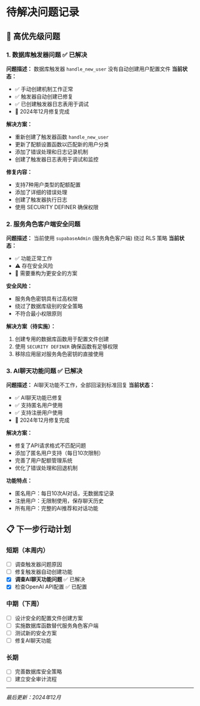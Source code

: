 # 待解决问题记录

## 🔴 高优先级问题

### 1. 数据库触发器问题 ✅ 已解决
**问题描述：** 数据库触发器 `handle_new_user` 没有自动创建用户配置文件
**当前状态：** 
- ✅ 手动创建机制工作正常
- ✅ 触发器自动创建已修复
- ✅ 已创建触发器日志表用于调试
- 📅 2024年12月修复完成

**解决方案：**
- 重新创建了触发器函数 `handle_new_user`
- 更新了配额设置函数以匹配新的用户分类
- 添加了错误处理和日志记录机制
- 创建了触发器日志表用于调试和监控

**修复内容：**
- 支持7种用户类型的配额配置
- 添加了详细的错误处理
- 创建了触发器执行日志
- 使用 SECURITY DEFINER 确保权限

### 2. 服务角色客户端安全问题
**问题描述：** 当前使用 `supabaseAdmin` (服务角色客户端) 绕过 RLS 策略
**当前状态：**
- ✅ 功能正常工作
- ⚠️ 存在安全风险
- 📝 需要重构为更安全的方案

**安全风险：**
- 服务角色密钥具有过高权限
- 绕过了数据库级别的安全策略
- 不符合最小权限原则

**解决方案（待实施）：**
1. 创建专用的数据库函数用于配置文件创建
2. 使用 `SECURITY DEFINER` 确保函数有足够权限
3. 移除应用层对服务角色密钥的直接使用

### 3. AI聊天功能问题 ✅ 已解决
**问题描述：** AI聊天功能不工作，全部回滚到标准回复
**当前状态：**
- ✅ AI聊天功能已修复
- ✅ 支持匿名用户使用
- ✅ 支持注册用户使用
- 📅 2024年12月修复完成

**解决方案：**
- 修复了API请求格式不匹配问题
- 添加了匿名用户支持（每日10次限制）
- 完善了用户配额管理系统
- 优化了错误处理和回退机制

**功能特点：**
- 匿名用户：每日10次AI对话，无数据库记录
- 注册用户：无限制使用，保存聊天历史
- 所有用户：完整的AI推荐和对话功能

## 📋 下一步行动计划

### 短期（本周内）
- [ ] 调查触发器问题原因
- [ ] 修复触发器自动创建功能
- [x] **调查AI聊天功能问题** ✅ 已解决
- [x] 检查OpenAI API配置 ✅ 已配置

### 中期（下周）
- [ ] 设计安全的配置文件创建方案
- [ ] 实施数据库函数替代服务角色客户端
- [ ] 测试新的安全方案
- [ ] 修复AI聊天功能

### 长期
- [ ] 完善数据库安全策略
- [ ] 建立安全审计流程

---
*最后更新：2024年12月*
